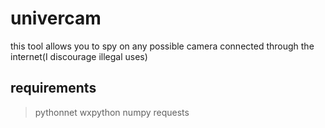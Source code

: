# univercam
this tool allows you to spy on any possible camera connected through the internet(I discourage illegal uses)
## requirements
> pythonnet
> wxpython
> numpy
> requests
> 
